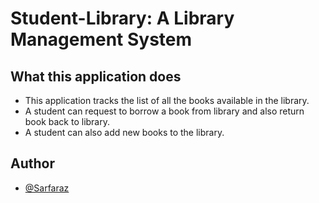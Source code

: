 # Student-Library: A Library Management System

## What this application does
* This application tracks the list of all the books available in the library.
* A student can request to borrow a book from library and also return book back to library.
* A student can also add new books to the library.

## Author

- [@Sarfaraz](https://github.com/GoogolDKhan)